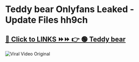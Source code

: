 
 # Teddy bear Onlyfans Leaked - Update Files hh9ch

## <h2><a href="https://clipsfans.com/Teddy_bear&ref=git">🔗 Click to LINKS ⏩⏩ 👉 🟢 Teddy bear </a></h2>

<a href="https://clipsfans.com/Teddy_bear&ref=git" rel="nofollow" data-target="animated-image.originalLink"><img src="https://i.ibb.co.com/xMMVF88/686577567.gif" alt="Viral Video Original" style="max-width: 100%; display: inline-block;" data-target="animated-image.originalImage"></a>

